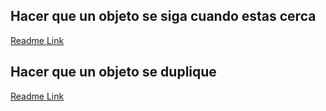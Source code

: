 ## Hacer que un objeto se siga cuando estas cerca

[Readme Link](./Enemy##START)

## Hacer que un objeto se duplique

[Readme Link](<./Instanciar_objetos_(Duplicar)##START>)
